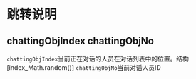 # 跳转说明

## chattingObjIndex chattingObjNo

`chattingObjIndex`当前正在对话的人员在对话列表中的位置。结构[index_Math.random()]
`chattingObjNo`当前对话人员ID
